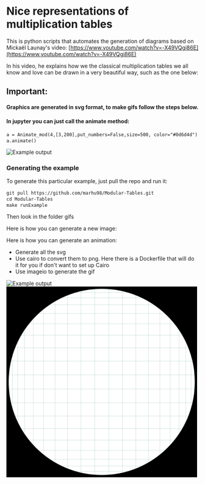 # Nice representations of multiplication tables

This is python scripts that automates the generation of diagrams based
on Mickaël Launay's video: [https://www.youtube.com/watch?v=-X49VQgi86E](https://www.youtube.com/watch?v=-X49VQgi86E)

In his video, he explains how we the classical multiplication tables
we all know and love can be drawn in a very beautiful way, such as the one below:

## Important:
#### Graphics are generated in svg format, to make gifs follow the steps below. 
#### In jupyter you can just call the animate method:
```
a = Animate_mod(4,[3,200],put_numbers=False,size=500, color="#0d6d4d")
a.animate()
```

![Example output](gifs/1.gif)


### Generating the example
To generate this particular example, just pull the repo and run it:
```
git pull https://github.com/marhu98/Modular-Tables.git
cd Modular-Tables
make runExample
```

Then look in the folder gifs


Here is how you can generate a new image:


Here is how you can generate an animation:
* Generate all the svg
* Use cairo to convert them to png. Here there is a Dockerfile that will do it for you if don't want to set up Cairo
* Use imageio to generate the gif


![Example output](gifs/2.gif)
![Example output](gifs/3.gif)
